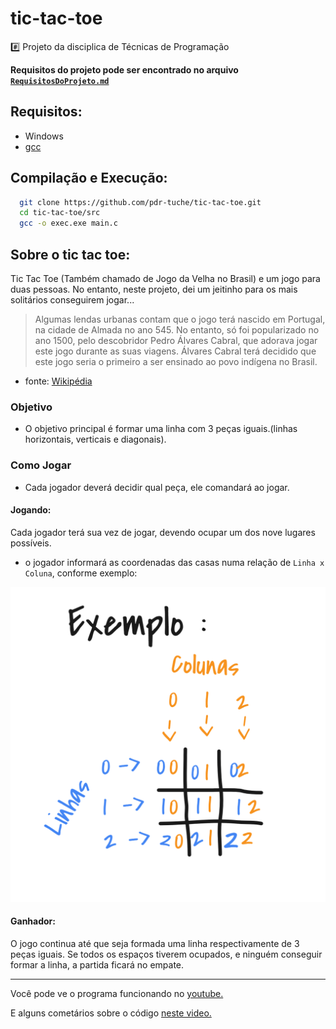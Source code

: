 # tic-tac-toe
#️⃣ Projeto da disciplica de Técnicas de Programação

**Requisitos do projeto pode ser encontrado no arquivo [`RequisitosDoProjeto.md`](RequisitosDoProjeto.md)**

## Requisitos:
  * Windows
  * [gcc](https://gcc.gnu.org/)

## Compilação e Execução:
```bash
  git clone https://github.com/pdr-tuche/tic-tac-toe.git
  cd tic-tac-toe/src
  gcc -o exec.exe main.c
```
## Sobre o tic tac toe:

Tic Tac Toe (Também chamado de Jogo da Velha no Brasil) e um jogo para duas pessoas. No entanto, neste projeto, dei um jeitinho para os mais solitários conseguirem jogar...

>Algumas lendas urbanas contam que o jogo terá nascido em Portugal, na cidade de Almada no ano 545. No entanto, só foi popularizado no ano 1500, pelo descobridor Pedro Álvares Cabral, que adorava jogar este jogo durante as suas viagens. Álvares Cabral terá decidido que este jogo seria o primeiro a ser ensinado ao povo indígena no Brasil.

- fonte: [Wikipédia](https://pt.wikipedia.org/wiki/Jogo_da_velha)

### Objetivo
- O objetivo principal é formar uma linha com 3 peças iguais.(linhas horizontais, verticais e diagonais).

### Como Jogar
- Cada jogador deverá decidir qual peça, ele comandará ao jogar.
#### Jogando:
Cada jogador terá sua vez de jogar, devendo ocupar um dos nove lugares possíveis.
  - o jogador informará as coordenadas das casas numa relação de `Linha x Coluna`, conforme exemplo:

  ![exemplo](./autodraw.png)


#### Ganhador:
O jogo continua até que seja formada uma linha respectivamente de 3 peças iguais.
Se todos os espaços tiverem ocupados, e ninguém conseguir formar a linha, a partida ficará no empate.

--------------

Você pode ve o programa funcionando no [youtube.](https://youtu.be/1CzSe8en04A)

E alguns cometários sobre o código [neste video.](https://youtu.be/LYai8qYWgZk)

